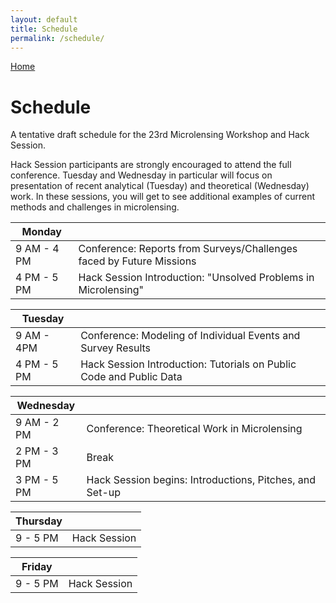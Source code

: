 ```yaml
---
layout: default
title: Schedule
permalink: /schedule/
---
```


[Home](https://ulens-hack.github.io/)

# Schedule

A tentative draft schedule for the 23rd Microlensing Workshop
and Hack Session.

Hack Session participants are strongly encouraged to attend the full
conference. Tuesday and Wednesday in particular will focus on
presentation of recent analytical (Tuesday) and theoretical
(Wednesday) work. In these sessions, you will get to see additional
examples of current methods and challenges in microlensing.


|Monday||
|------|-----|
|9 AM - 4 PM | Conference: Reports from Surveys/Challenges faced by Future Missions|
|4 PM - 5 PM | Hack Session Introduction: "Unsolved Problems in Microlensing"|

|Tuesday||
|-------|--|
|9 AM - 4PM | Conference: Modeling of Individual Events and Survey Results|
|4 PM - 5 PM | Hack Session Introduction: Tutorials on Public Code and Public Data|

|Wednesday||
|---------|--|
|9 AM - 2 PM | Conference: Theoretical Work in Microlensing|
|2 PM - 3 PM | Break|
|3 PM - 5 PM | Hack Session begins: Introductions, Pitches, and Set-up|

|Thursday||
|--------|--|
|9 - 5 PM | Hack Session|

|Friday||
|------|--|
|9 - 5 PM | Hack Session|